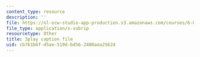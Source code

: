 ```yaml
---
content_type: resource
description: ''
file: https://ol-ocw-studio-app-production.s3.amazonaws.com/courses/6-004-computation-structures-spring-2017/cb761b6fd5ae519dbd562400aea25624_Um6UH_PRJ4k.vtt
file_type: application/x-subrip
resourcetype: Other
title: 3play caption file
uid: cb761b6f-d5ae-519d-bd56-2400aea25624
---
```

